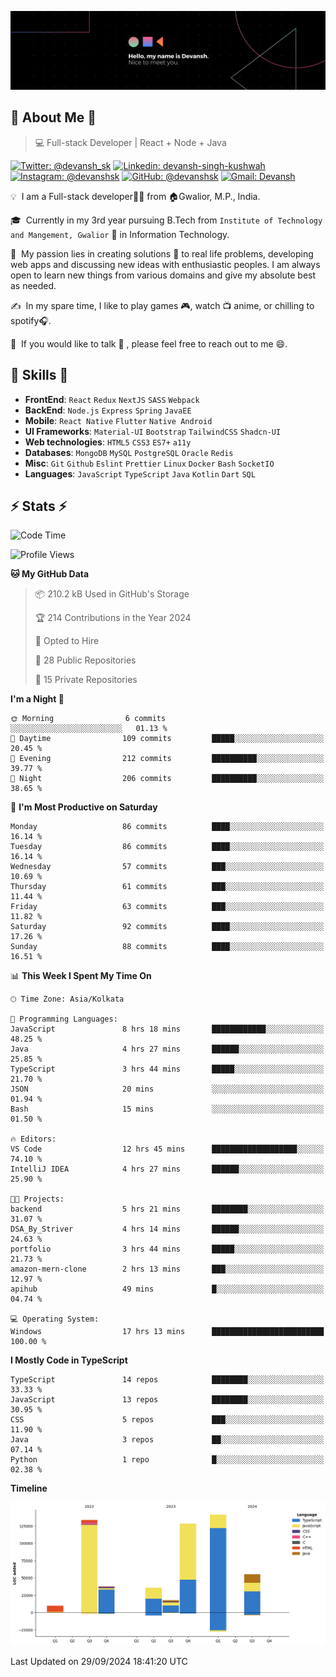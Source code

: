 ![Banner](./Devansh%20Singh%20Banner.png)

## 👋 About Me 👋

> 💻 Full-stack Developer | React + Node + Java

[![Twitter: @devansh_sk](https://img.shields.io/twitter/follow/devansh_sk?style=social)](https://twitter.com/devansh_sk)
[![Linkedin: devansh-singh-kushwah](https://img.shields.io/badge/-Devansh%20Singh%20Kushwah-blue?style=flat-square&logo=Linkedin&logoColor=white&link=https://www.linkedin.com/in/devanshsk/)](https://www.linkedin.com/in/devanshsk/)
[![Instagram: @devanshsk](https://img.shields.io/badge/-devanshsk-E4405F?style=flat-square&logo=instagram&logoColor=white)](https://instagram.com/devanshsk)
[![GitHub: @devanshsk](https://img.shields.io/github/followers/devanshsk?label=follow&style=social)](https://github.com/devanshsk)
[![Gmail: Devansh](https://img.shields.io/badge/Gmail-D14836?style=flat-square&logo=gmail&logoColor=white)](mailto:work.devanshsk@gmail.com)

💡 &nbsp;I am a Full-stack developer🧑‍💻 from 🏠Gwalior, M.P., India.

🎓 &nbsp;Currently in my 3rd year pursuing B.Tech from `Institute of Technology and Mangement, Gwalior` 🏫 in Information Technology.

🌱 &nbsp;My passion lies in creating solutions 🚩 to real life problems, developing web apps and discussing new ideas with enthusiastic peoples.
I am always open to learn new things from various domains and give my absolute best as needed.

✍️ &nbsp;In my spare time, I like to play games 🎮, watch 📺 anime, or chilling to spotify🎧.

💬 &nbsp;If you would like to talk 👋 , please feel free to reach out to me 😄.

##  🎉 Skills  🎉
- **FrontEnd**: `React` `Redux` `NextJS` `SASS` `Webpack`
- **BackEnd**: `Node.js` `Express` `Spring` `JavaEE`
- **Mobile**: `React Native` `Flutter` `Native Android`
- **UI Frameworks**: `Material-UI` `Bootstrap` `TailwindCSS` `Shadcn-UI`
- **Web technologies**: `HTML5` `CSS3` `ES7+` `a11y`
- **Databases**: `MongoDB` `MySQL` `PostgreSQL` `Oracle` `Redis`
- **Misc**: `Git` `Github` `Eslint` `Prettier` `Linux` `Docker` `Bash` `SocketIO`
- **Languages**: `JavaScript` `TypeScript` `Java` `Kotlin` `Dart` `SQL`

## ⚡ Stats ⚡
<!--START_SECTION:waka-->
![Code Time](http://img.shields.io/badge/Code%20Time-273%20hrs%2057%20mins-blue)

![Profile Views](http://img.shields.io/badge/Profile%20Views-0-blue)

**🐱 My GitHub Data** 

> 📦 210.2 kB Used in GitHub's Storage 
 > 
> 🏆 214 Contributions in the Year 2024
 > 
> 💼 Opted to Hire
 > 
> 📜 28 Public Repositories 
 > 
> 🔑 15 Private Repositories 
 > 
**I'm a Night 🦉** 

```text
🌞 Morning                6 commits           ░░░░░░░░░░░░░░░░░░░░░░░░░   01.13 % 
🌆 Daytime                109 commits         █████░░░░░░░░░░░░░░░░░░░░   20.45 % 
🌃 Evening                212 commits         ██████████░░░░░░░░░░░░░░░   39.77 % 
🌙 Night                  206 commits         ██████████░░░░░░░░░░░░░░░   38.65 % 
```
📅 **I'm Most Productive on Saturday** 

```text
Monday                   86 commits          ████░░░░░░░░░░░░░░░░░░░░░   16.14 % 
Tuesday                  86 commits          ████░░░░░░░░░░░░░░░░░░░░░   16.14 % 
Wednesday                57 commits          ███░░░░░░░░░░░░░░░░░░░░░░   10.69 % 
Thursday                 61 commits          ███░░░░░░░░░░░░░░░░░░░░░░   11.44 % 
Friday                   63 commits          ███░░░░░░░░░░░░░░░░░░░░░░   11.82 % 
Saturday                 92 commits          ████░░░░░░░░░░░░░░░░░░░░░   17.26 % 
Sunday                   88 commits          ████░░░░░░░░░░░░░░░░░░░░░   16.51 % 
```


📊 **This Week I Spent My Time On** 

```text
🕑︎ Time Zone: Asia/Kolkata

💬 Programming Languages: 
JavaScript               8 hrs 18 mins       ████████████░░░░░░░░░░░░░   48.25 % 
Java                     4 hrs 27 mins       ██████░░░░░░░░░░░░░░░░░░░   25.85 % 
TypeScript               3 hrs 44 mins       █████░░░░░░░░░░░░░░░░░░░░   21.70 % 
JSON                     20 mins             ░░░░░░░░░░░░░░░░░░░░░░░░░   01.94 % 
Bash                     15 mins             ░░░░░░░░░░░░░░░░░░░░░░░░░   01.50 % 

🔥 Editors: 
VS Code                  12 hrs 45 mins      ███████████████████░░░░░░   74.10 % 
IntelliJ IDEA            4 hrs 27 mins       ██████░░░░░░░░░░░░░░░░░░░   25.90 % 

🐱‍💻 Projects: 
backend                  5 hrs 21 mins       ████████░░░░░░░░░░░░░░░░░   31.07 % 
DSA_By_Striver           4 hrs 14 mins       ██████░░░░░░░░░░░░░░░░░░░   24.63 % 
portfolio                3 hrs 44 mins       █████░░░░░░░░░░░░░░░░░░░░   21.73 % 
amazon-mern-clone        2 hrs 13 mins       ███░░░░░░░░░░░░░░░░░░░░░░   12.97 % 
apihub                   49 mins             █░░░░░░░░░░░░░░░░░░░░░░░░   04.74 % 

💻 Operating System: 
Windows                  17 hrs 13 mins      █████████████████████████   100.00 % 
```

**I Mostly Code in TypeScript** 

```text
TypeScript               14 repos            ████████░░░░░░░░░░░░░░░░░   33.33 % 
JavaScript               13 repos            ████████░░░░░░░░░░░░░░░░░   30.95 % 
CSS                      5 repos             ███░░░░░░░░░░░░░░░░░░░░░░   11.90 % 
Java                     3 repos             ██░░░░░░░░░░░░░░░░░░░░░░░   07.14 % 
Python                   1 repo              █░░░░░░░░░░░░░░░░░░░░░░░░   02.38 % 
```



**Timeline**

![Lines of Code chart](https://raw.githubusercontent.com/DevanshSK/DevanshSK/main/assets/bar_graph.png)


 Last Updated on 29/09/2024 18:41:20 UTC
<!--END_SECTION:waka-->
